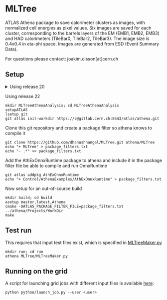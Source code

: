 # MLTree 

ATLAS Athena package to save calorimeter clusters as images, with normalized cell energies as pixel values. Six images are saved for each cluster, corresponding to the barrels layers of the EM (EMB1, EMB2, EMB3) and HAD calorimeters (TileBar0, TileBar2, TileBar3). The image size is 0.4x0.4 in eta-phi space. Images are generated from ESD (Event Summary Data).

For questions please contact: joakim.olsson[at]cern.ch

## Setup

<details>
<summary>Using release 20</summary>
<br>
<pre>mkdir MLTreeAthenaAnalysis; cd MLTreeAthenaAnalysis
git clone https://github.com/jmrolsson/MLTree.git 
setupATLAS
#asetup 20.7.7.9,AtlasProduction,here
asetup 20.1.0.3,AtlasProduction,here
lsetup panda
cmt find_packages && cmt compile</pre>
</details>

Using release 22

```
mkdir MLTreeAthenaAnalysis; cd MLTreeAthenaAnalysis
setupATLAS
lsetup git
git atlas init-workdir https://:@gitlab.cern.ch:8443/atlas/athena.git
```

Clone this git repository and create a package filter so athena knows to compile it
```
git clone https://github.com/dhanushhangal/MLTree.git athena/MLTree
echo "+ MLTree" > package_filters.txt
echo "- .*" >> package_filters.txt
```

Add the AthExOnnxRuntime package to athena and include it in the package filter file be able to compile and run OnnxRuntime
```
git atlas addpkg AthExOnnxRuntime
echo "+ Control/AthenaExamples/AthExOnnxRuntime" > package_filters.txt
```

Now setup for an out-of-source build
```
mkdir build; cd build
asetup master,latest,Athena
cmake -DATLAS_PACKAGE_FILTER_FILE=package_filters.txt ../athena/Projects/WorkDir
make
```

## Test run

This requires that input test files exist, which is specified in [MLTreeMaker.py](share/MLTreeMaker.py)

```
mkdir run; cd run
athena MLTree/MLTreeMaker.py
```

## Running on the grid

A script for launching grid jobs with different input files is available [here](python/launch_jobs.py): 

```
python python/launch_job.py --user <user> 
```
